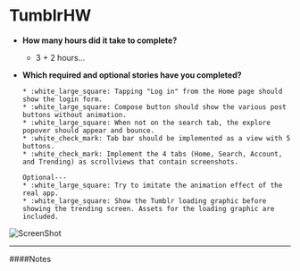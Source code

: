 TumblrHW
========

* **How many hours did it take to complete?**
  * 3 + 2 hours...
* **Which required and optional stories have you completed?**

      * :white_large_square: Tapping "Log in" from the Home page should show the login form.
      * :white_large_square: Compose button should show the various post buttons without animation.
      * :white_large_square: When not on the search tab, the explore popover should appear and bounce.
      * :white_check_mark: Tab bar should be implemented as a view with 5 buttons.
      * :white_check_mark: Implement the 4 tabs (Home, Search, Account, and Trending) as scrollviews that contain screenshots.
      
      Optional---
      * :white_large_square: Try to imitate the animation effect of the real app.
      * :white_large_square: Show the Tumblr loading graphic before showing the trending screen. Assets for the loading graphic are included.


![ScreenShot](https://raw.githubusercontent.com/jasonchua/TumblrHW/master/Tumblr.gif)

---

####Notes
